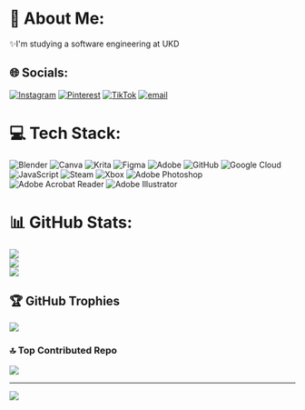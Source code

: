 # 💫 About Me:
✨I'm studying a software engineering at UKD


## 🌐 Socials:
[![Instagram](https://img.shields.io/badge/Instagram-%23E4405F.svg?logo=Instagram&logoColor=white)](https://instagram.com/katerynksh) [![Pinterest](https://img.shields.io/badge/Pinterest-%23E60023.svg?logo=Pinterest&logoColor=white)](https://pinterest.com/katerynksh) [![TikTok](https://img.shields.io/badge/TikTok-%23000000.svg?logo=TikTok&logoColor=white)](https://tiktok.com/@katerynksh) [![email](https://img.shields.io/badge/Email-D14836?logo=gmail&logoColor=white)](mailto:shereperakatia@gmail.com) 

# 💻 Tech Stack:
![Blender](https://img.shields.io/badge/blender-%23F5792A.svg?style=for-the-badge&logo=blender&logoColor=white) ![Canva](https://img.shields.io/badge/Canva-%2300C4CC.svg?style=for-the-badge&logo=Canva&logoColor=white) ![Krita](https://img.shields.io/badge/Krita-203759?style=for-the-badge&logo=krita&logoColor=EEF37B) ![Figma](https://img.shields.io/badge/figma-%23F24E1E.svg?style=for-the-badge&logo=figma&logoColor=white) ![Adobe](https://img.shields.io/badge/adobe-%23FF0000.svg?style=for-the-badge&logo=adobe&logoColor=white) ![GitHub](https://img.shields.io/badge/github-%23121011.svg?style=for-the-badge&logo=github&logoColor=white) ![Google Cloud](https://img.shields.io/badge/GoogleCloud-%234285F4.svg?style=for-the-badge&logo=google-cloud&logoColor=white) ![JavaScript](https://img.shields.io/badge/javascript-%23323330.svg?style=for-the-badge&logo=javascript&logoColor=%23F7DF1E) ![Steam](https://img.shields.io/badge/steam-%23000000.svg?style=for-the-badge&logo=steam&logoColor=white) ![Xbox](https://img.shields.io/badge/xbox-%23107C10.svg?style=for-the-badge&logo=xbox&logoColor=white) ![Adobe Photoshop](https://img.shields.io/badge/adobe%20photoshop-%2331A8FF.svg?style=for-the-badge&logo=adobe%20photoshop&logoColor=white) ![Adobe Acrobat Reader](https://img.shields.io/badge/Adobe%20Acrobat%20Reader-EC1C24.svg?style=for-the-badge&logo=Adobe%20Acrobat%20Reader&logoColor=white) ![Adobe Illustrator](https://img.shields.io/badge/adobe%20illustrator-%23FF9A00.svg?style=for-the-badge&logo=adobe%20illustrator&logoColor=white)
# 📊 GitHub Stats:
![](https://github-readme-stats.vercel.app/api?username=katerynksh&theme=dracula&hide_border=true&include_all_commits=true&count_private=true)<br/>
![](https://nirzak-streak-stats.vercel.app/?user=katerynksh&theme=dracula&hide_border=true)<br/>
![](https://github-readme-stats.vercel.app/api/top-langs/?username=katerynksh&theme=dracula&hide_border=true&include_all_commits=true&count_private=true&layout=compact)

## 🏆 GitHub Trophies
![](https://github-profile-trophy.vercel.app/?username=katerynksh&theme=dracula&no-frame=true&no-bg=false&margin-w=4)

### 🔝 Top Contributed Repo
![](https://github-contributor-stats.vercel.app/api?username=katerynksh&limit=5&theme=dracula&combine_all_yearly_contributions=true)

---
[![](https://visitcount.itsvg.in/api?id=katerynksh&icon=9&color=10)](https://visitcount.itsvg.in)

<!-- Proudly created with GPRM ( https://gprm.itsvg.in ) -->
